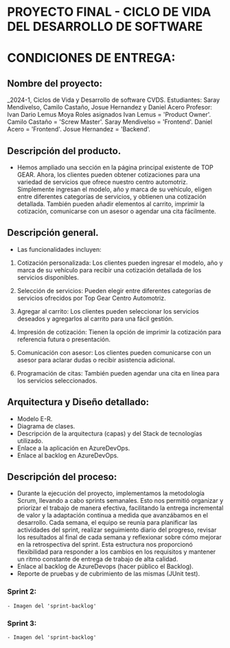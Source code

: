 # PROYECTO FINAL - CICLO DE VIDA DEL DESARROLLO DE SOFTWARE

# CONDICIONES DE ENTREGA:
## Nombre del proyecto:
_2024-1, Ciclos de Vida y Desarrollo de software CVDS.
Estudiantes: Saray Mendivelso, Camilo Castaño, Josue Hernandez y Daniel Acero
Profesor:  Ivan Dario Lemus Moya
Roles asignados Ivan Lemus = 'Product Owner'.
                Camilo Castaño = 'Screw Master'.
                Saray Mendivelso = 'Frontend'.
                Daniel Acero = 'Frontend'.
                Josue Hernandez = 'Backend'.

## Descripción del producto.
 - Hemos ampliado una sección en la página principal existente de TOP GEAR. Ahora, los clientes pueden obtener cotizaciones para una variedad de servicios que ofrece nuestro centro automotriz. Simplemente ingresan el modelo, año y marca de su vehículo, eligen entre diferentes categorías de servicios, y obtienen una cotización detallada. También pueden añadir elementos al carrito, imprimir la cotización, comunicarse con un asesor o agendar una cita fácilmente.

## Descripción general.
- Las funcionalidades incluyen:

1. Cotización personalizada: Los clientes pueden ingresar el modelo, año y marca de su vehículo para recibir una cotización detallada de los servicios disponibles.

2. Selección de servicios: Pueden elegir entre diferentes categorías de servicios ofrecidos por Top Gear Centro Automotriz.

3. Agregar al carrito: Los clientes pueden seleccionar los servicios deseados y agregarlos al carrito para una fácil gestión.

4. Impresión de cotización: Tienen la opción de imprimir la cotización para referencia futura o presentación.

5. Comunicación con asesor: Los clientes pueden comunicarse con un asesor para aclarar dudas o recibir asistencia adicional.

6. Programación de citas: También pueden agendar una cita en línea para los servicios seleccionados.

## Arquitectura y Diseño detallado:
 - Modelo E-R.
 - Diagrama de clases.
 - Descripción de la arquitectura (capas) y del Stack de tecnologías utilizado.
 - Enlace a la aplicación en AzureDevOps.
 - Enlace al backlog en AzureDevOps.

## Descripción del proceso:
 - Durante la ejecución del proyecto, implementamos la metodología Scrum, llevando a cabo sprints semanales. Esto nos permitió organizar y priorizar el trabajo de manera efectiva, facilitando la entrega incremental de valor y la adaptación continua a medida que avanzábamos en el desarrollo. Cada semana, el equipo se reunía para planificar las actividades del sprint, realizar seguimiento diario del progreso, revisar los resultados al final de cada semana y reflexionar sobre cómo mejorar en la retrospectiva del sprint. Esta estructura nos proporcionó flexibilidad para responder a los cambios en los requisitos y mantener un ritmo constante de entrega de trabajo de alta calidad.
 - Enlace al backlog de AzureDevops (hacer público el Backlog).
 - Reporte de pruebas y de cubrimiento de las mismas (JUnit test).
 
### Sprint 2:
    - Imagen del 'sprint-backlog'

### Sprint 3:
    - Imagen del 'sprint-backlog'
